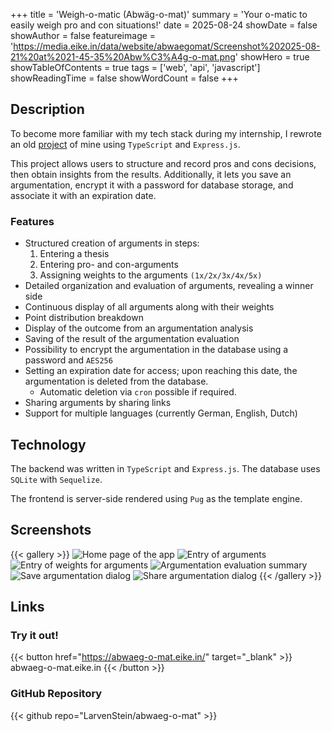 +++
title = 'Weigh-o-matic (Abwäg-o-mat)'
summary = 'Your o-matic to easily weigh pro and con situations!'
date = 2025-08-24
showDate = false
showAuthor = false
featureimage = 'https://media.eike.in/data/website/abwaegomat/Screenshot%202025-08-21%20at%2021-45-35%20Abw%C3%A4g-o-mat.png'
showHero = true
showTableOfContents = true
tags = ['web', 'api', 'javascript']
showReadingTime = false
showWordCount = false
+++
## Description

To become more familiar with my tech stack during my internship, I rewrote an old [project](https://github.com/LarvenStein/abwaeg-o-mat/tree/legacy) of mine using `TypeScript` and `Express.js`.

This project allows users to structure and record pros and cons decisions, then obtain insights from the results. Additionally, it lets you save an argumentation, encrypt it with a password for database storage, and associate it with an expiration date.

### Features

* Structured creation of arguments in steps:
    1. Entering a thesis
    2. Entering pro- and con-arguments
    3. Assigning weights to the arguments `(1x/2x/3x/4x/5x)`
* Detailed organization and evaluation of arguments, revealing a winner side
* Continuous display of all arguments along with their weights
* Point distribution breakdown
* Display of the outcome from an argumentation analysis
* Saving of the result of the argumentation evaluation
* Possibility to encrypt the argumentation in the database using a password and `AES256`
* Setting an expiration date for access; upon reaching this date, the argumentation is deleted from the database.
    * Automatic deletion via `cron` possible if required.
* Sharing arguments by sharing links
* Support for multiple languages (currently German, English, Dutch)

## Technology

The backend was written in `TypeScript` and `Express.js`. The database uses `SQLite` with `Sequelize`.

The frontend is server-side rendered using `Pug` as the template engine.

## Screenshots

{{< gallery >}}
<img src="https://media.eike.in/data/website/abwaegomat/en/Screenshot%202025-08-24%20at%2019-23-47%20Weigh-o-matic.png" class="grid-w50" alt="Home page of the app" />
<img src="https://media.eike.in/data/website/abwaegomat/en/Screenshot%202025-08-24%20at%2019-24-22%20Weigh-o-matic.png" class="grid-w50" alt="Entry of arguments" />
<img src="https://media.eike.in/data/website/abwaegomat/en/Screenshot%202025-08-24%20at%2019-24-32%20Weigh-o-matic.png" class="grid-w50" alt="Entry of weights for arguments" />
<img src="https://media.eike.in/data/website/abwaegomat/en/Screenshot%202025-08-24%20at%2019-24-39%20Weigh-o-matic.png" class="grid-w50" alt="Argumentation evaluation summary" />
<img src="https://media.eike.in/data/website/abwaegomat/en/Screenshot%202025-08-24%20at%2019-24-47%20Weigh-o-matic.png" class="grid-w50" alt="Save argumentation dialog" />
<img src="https://media.eike.in/data/website/abwaegomat/en/Screenshot%202025-08-24%20at%2019-24-55%20Weigh-o-matic.png" class="grid-w50" alt="Share argumentation dialog" />
{{< /gallery >}}

## Links

### Try it out!
{{< button href="https://abwaeg-o-mat.eike.in/" target="_blank" >}}
abwaeg-o-mat.eike.in
{{< /button >}}

### GitHub Repository
{{< github repo="LarvenStein/abwaeg-o-mat" >}}